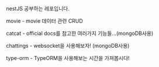 nestJS 공부하는 레포입니다.

movie - movie 데이터 관련 CRUD

catcat - official docs를 참고한 여러가지 기능들...(mongoDB사용)

chattings - websocket을 사용해보자! (mongoDB사용)

type-orm - TypeORM을 사용해보는 시간을 가져봅시다!
